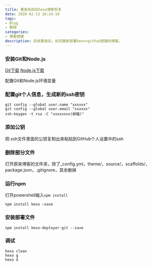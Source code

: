 ```yaml
---
title: 重装系统后hexo博客恢复
date: 2020-02-13 16:24:19
tags:
- Blog
- 教程
categories: 
- 博客搭建
description: 系统重装后，如何重新部署hexo+github搭建的博客。
---
```


### 安装Git和Node.js

[Git下载](https://git-scm.com/)
[Node.js下载](https://nodejs.org/en/)

配置Git和Node.js环境变量

### 配置git个人信息，生成新的ssh密钥

```
git config --global user.name "xxxxxx"
git config --global user.email "xxxxxx"
ssh-keygen -t rsa -C "xxxxxxxx(邮箱)"
```

### 添加公钥

把.ssh文件里面的公钥复制出来粘贴到GitHub个人设置中的ssh

### 删除部分文件

打开原来博客的文件夹，除了_config.yml，theme/，source/，scaffolds/，package.json，.gitignore，其余删掉

### 运行npm

打开powershell输入`npm install`

`npm install hexo –save`

### 安装部署文件

`npm install hexo-deployer-git --save`

### 调试

```
hexo clean
hexo g
hexo d
```